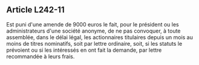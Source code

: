Article L242-11
----
Est puni d'une amende de 9000 euros le fait, pour le président ou les
administrateurs d'une société anonyme, de ne pas convoquer, à toute assemblée,
dans le délai légal, les actionnaires titulaires depuis un mois au moins de
titres nominatifs, soit par lettre ordinaire, soit, si les statuts le prévoient
ou si les intéressés en ont fait la demande, par lettre recommandée à leurs
frais.
